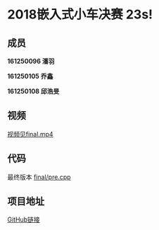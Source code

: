 # 2018嵌入式小车决赛 23s!
## 成员
**161250096 潘羽**

**161250105 乔鑫**

**161250108 邱浩旻**

## 视频

[视频见final.mp4](final.mp4)

## 代码

最终版本 [final/pre.cpp](final/pre.cpp)

## 项目地址
[GitHub链接](https://github.com/VeteranDriver-NJU/Crazy-Racing-Car)
